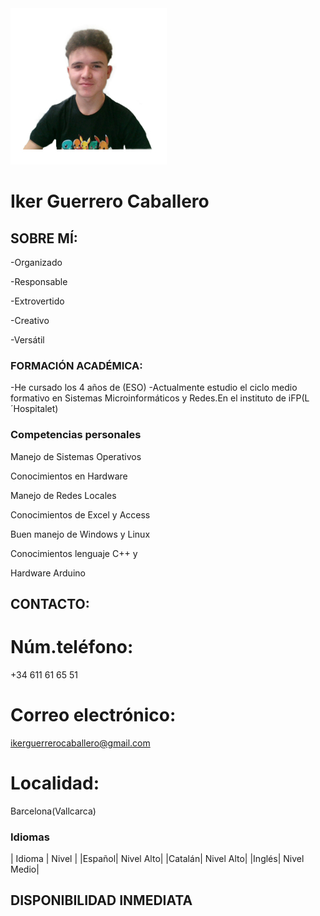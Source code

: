 <img src="https://github.com/DarkeusG/DarkeusG.github.io/blob/main/Untitled%20Project%20(2).jpg?raw=true">

# **Iker Guerrero Caballero**

## SOBRE MÍ:
-Organizado

-Responsable

-Extrovertido

-Creativo

-Versátil

### FORMACIÓN ACADÉMICA:
-He cursado los 4 años de (ESO)
-Actualmente estudio el ciclo medio formativo
en Sistemas Microinformáticos y Redes.En el
instituto de iFP(L´Hospitalet)




### Competencias personales

Manejo de Sistemas Operativos

Conocimientos en Hardware

Manejo de Redes Locales

Conocimientos de Excel y Access

Buen manejo de Windows y Linux

Conocimientos lenguaje C++ y

Hardware Arduino

## CONTACTO:
# Núm.teléfono:
+34 611 61 65 51
# Correo electrónico:
ikerguerrerocaballero@gmail.com
# Localidad:
Barcelona(Vallcarca)

### Idiomas
| Idioma | Nivel |
|Español| Nivel Alto|
|Catalán| Nivel Alto|
|Inglés| Nivel Medio|

## DISPONIBILIDAD INMEDIATA
